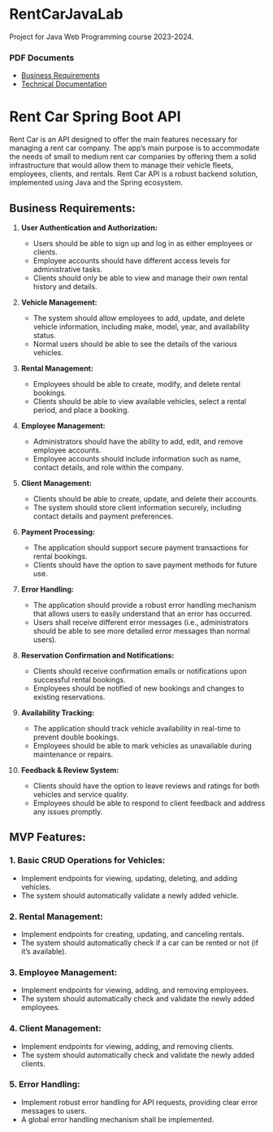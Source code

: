 # RentCarJavaLab
 Project for Java Web Programming course 2023-2024.
### PDF Documents

- [Business Requirements](BusinessRequirements.pdf)
- [Technical Documentation](TechnicalDocumentation.pdf)
# Rent Car Spring Boot API

Rent Car is an API designed to offer the main features necessary for managing a rent car company. The app’s main purpose is to accommodate the needs of small to medium rent car companies by offering them a solid infrastructure that would allow them to manage their vehicle fleets, employees, clients, and rentals. Rent Car API is a robust backend solution, implemented using Java and the Spring ecosystem.

## Business Requirements:

1. **User Authentication and Authorization:**
    - Users should be able to sign up and log in as either employees or clients.
    - Employee accounts should have different access levels for administrative tasks.
    - Clients should only be able to view and manage their own rental history and details.

2. **Vehicle Management:**
    - The system should allow employees to add, update, and delete vehicle information, including make, model, year, and availability status.
    - Normal users should be able to see the details of the various vehicles.

3. **Rental Management:**
    - Employees should be able to create, modify, and delete rental bookings.
    - Clients should be able to view available vehicles, select a rental period, and place a booking.

4. **Employee Management:**
    - Administrators should have the ability to add, edit, and remove employee accounts.
    - Employee accounts should include information such as name, contact details, and role within the company.

5. **Client Management:**
    - Clients should be able to create, update, and delete their accounts.
    - The system should store client information securely, including contact details and payment preferences.

6. **Payment Processing:**
    - The application should support secure payment transactions for rental bookings.
    - Clients should have the option to save payment methods for future use.

7. **Error Handling:**
    - The application should provide a robust error handling mechanism that allows users to easily understand that an error has occurred.
    - Users shall receive different error messages (i.e., administrators should be able to see more detailed error messages than normal users).

8. **Reservation Confirmation and Notifications:**
    - Clients should receive confirmation emails or notifications upon successful rental bookings.
    - Employees should be notified of new bookings and changes to existing reservations.

9. **Availability Tracking:**
    - The application should track vehicle availability in real-time to prevent double bookings.
    - Employees should be able to mark vehicles as unavailable during maintenance or repairs.

10. **Feedback & Review System:**
    - Clients should have the option to leave reviews and ratings for both vehicles and service quality.
    - Employees should be able to respond to client feedback and address any issues promptly.

## MVP Features:

### 1. Basic CRUD Operations for Vehicles:
- Implement endpoints for viewing, updating, deleting, and adding vehicles.
- The system should automatically validate a newly added vehicle.

### 2. Rental Management:
- Implement endpoints for creating, updating, and canceling rentals.
- The system should automatically check if a car can be rented or not (if it’s available).

### 3. Employee Management:
- Implement endpoints for viewing, adding, and removing employees.
- The system should automatically check and validate the newly added employees.

### 4. Client Management:
- Implement endpoints for viewing, adding, and removing clients.
- The system should automatically check and validate the newly added clients.

### 5. Error Handling:
- Implement robust error handling for API requests, providing clear error messages to users.
- A global error handling mechanism shall be implemented.

